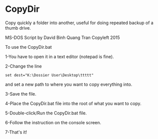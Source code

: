 # CopyDir
Copy quickly a folder into another, useful for doing repeated backup of a thumb drive.

MS-DOS Script by David Binh Quang Tran
Copyleft 2015


To use the CopyDir.bat

1-You have to open it in a text editor (notepad is fine).

2-Change the line 

	set dest="K:\Dossier User\Desktop\ttttt"

and set a new path to where you want to copy everything into.

3-Save the file.

4-Place the CopyDir.bat file into the root of what you want to copy.

5-Double-click/Run the CopyDir.bat file.

6-Follow the instruction on the console screen.

7-That's it!

